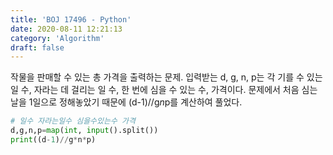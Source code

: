 ```yaml
---
title: 'BOJ 17496 - Python'
date: 2020-08-11 12:21:13
category: 'Algorithm'
draft: false
---
```

작물을 판매할 수 있는 총 가격을 출력하는 문제. 입력받는 d, g, n, p는 각 기를 수 있는 일 수, 자라는 데 걸리는 일 수, 한 번에 심을 수 있는 수, 가격이다. 문제에서 처음 심는 날을 1일으로 정해놓았기 때문에 (d-1)//g*n*p를 계산하여 풀었다.
```python
# 일수 자라는일수 심을수있는수 가격
d,g,n,p=map(int, input().split())
print((d-1)//g*n*p)

```